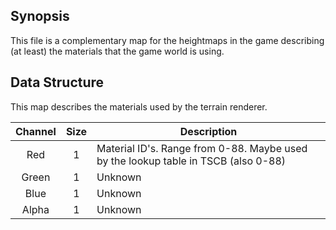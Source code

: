 ## Synopsis

This file is a complementary map for the heightmaps in the game describing (at least)
the materials that the game world is using.

## Data Structure

This map describes the materials used by the terrain renderer.

| Channel | Size | Description                                                                        |
|:-------:|:----:|------------------------------------------------------------------------------------|
|   Red   |  1   | Material ID's. Range from 0-88. Maybe used by the lookup table in TSCB (also 0-88) |
|  Green  |  1   | Unknown                                                                            |
|  Blue   |  1   | Unknown                                                                            |
|  Alpha  |  1   | Unknown                                                                            |
